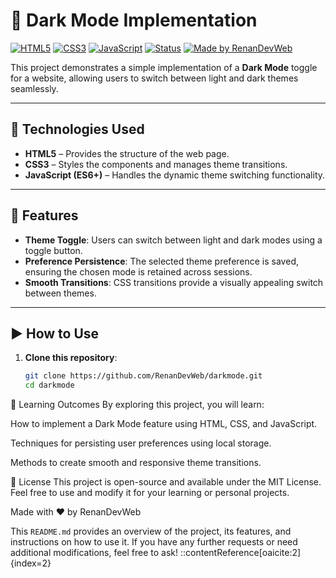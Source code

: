 # 🌙 Dark Mode Implementation

[![HTML5](https://img.shields.io/badge/HTML5-E34F26?logo=html5&logoColor=white)](https://developer.mozilla.org/en-US/docs/Web/HTML)
[![CSS3](https://img.shields.io/badge/CSS3-1572B6?logo=css3&logoColor=white)](https://developer.mozilla.org/en-US/docs/Web/CSS)
[![JavaScript](https://img.shields.io/badge/JavaScript-ES6+-yellow?logo=javascript&logoColor=white)](https://developer.mozilla.org/en-US/docs/Web/JavaScript)
[![Status](https://img.shields.io/badge/Status-In%20Progress-orange)]()
[![Made by RenanDevWeb](https://img.shields.io/badge/Made%20by-RenanDevWeb-blueviolet)](https://github.com/RenanDevWeb)

This project demonstrates a simple implementation of a **Dark Mode** toggle for a website, allowing users to switch between light and dark themes seamlessly.

---

## 🚀 Technologies Used

- **HTML5** – Provides the structure of the web page.
- **CSS3** – Styles the components and manages theme transitions.
- **JavaScript (ES6+)** – Handles the dynamic theme switching functionality.

---

## 🌟 Features

- **Theme Toggle**: Users can switch between light and dark modes using a toggle button.
- **Preference Persistence**: The selected theme preference is saved, ensuring the chosen mode is retained across sessions.
- **Smooth Transitions**: CSS transitions provide a visually appealing switch between themes.

---

## ▶️ How to Use

1. **Clone this repository**:

   ```bash
   git clone https://github.com/RenanDevWeb/darkmode.git
   cd darkmode


📖 Learning Outcomes
By exploring this project, you will learn:

How to implement a Dark Mode feature using HTML, CSS, and JavaScript.

Techniques for persisting user preferences using local storage.

Methods to create smooth and responsive theme transitions.

📄 License
This project is open-source and available under the MIT License.
Feel free to use and modify it for your learning or personal projects.

Made with ❤️ by RenanDevWeb


This `README.md` provides an overview of the project, its features, and instructions on how to use it. If you have any further requests or need additional modifications, feel free to ask!
::contentReference[oaicite:2]{index=2}
 
